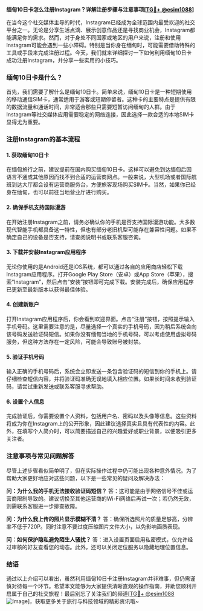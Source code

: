 **缅甸10日卡怎么注册Instagram？详解注册步骤与注意事项[[TG💪+ @esim1088](https://t.me/s/esim1088)]**

在当今这个社交媒体主导的时代，Instagram已经成为全球范围内最受欢迎的社交平台之一。无论是分享生活点滴、展示创意作品还是寻找商业机会，Instagram都能满足你的需求。然而，对于身处不同国家或地区的用户来说，注册和使用Instagram可能会遇到一些小障碍。特别是当你身在缅甸时，可能需要借助特殊的工具或手段来完成注册过程。今天，我们就来详细探讨一下如何利用缅甸10日卡成功注册Instagram，并分享一些实用的小技巧。

### 缅甸10日卡是什么？

首先，我们需要了解什么是缅甸10日卡。简单来说，缅甸10日卡是一种短期使用的移动通信SIM卡，通常适用于游客或短期停留者。这种卡的主要特点是提供有限的数据流量和通话时间，非常适合那些只需要短暂访问缅甸的人群。由于Instagram等社交媒体应用需要稳定的网络连接，因此选择一款合适的本地SIM卡显得尤为重要。

### 注册Instagram的基本流程

#### 1. 获取缅甸10日卡
在缅甸旅行之前，建议提前在国内购买缅甸10日卡。这样可以避免到达缅甸后因语言不通或其他原因而找不到合适的运营商网点。一般来说，大型机场或者国际航班到达大厅都会设有运营商服务台，方便旅客现场购买SIM卡。当然，如果你已经身在缅甸，也可以前往当地营业厅进行购买。

#### 2. 确保手机支持国际漫游
在开始注册Instagram之前，请务必确认你的手机是否支持国际漫游功能。大多数现代智能手机都具备这一特性，但也有部分老旧机型可能存在兼容性问题。如果不确定自己的设备是否支持，请查阅说明书或联系客服咨询。

#### 3. 下载并安装Instagram应用程序
无论你使用的是Android还是iOS系统，都可以通过各自的应用商店轻松下载Instagram应用程序。打开Google Play Store（安卓）或App Store（苹果），搜索“Instagram”，然后点击“安装”按钮即可完成下载。安装完成后，确保应用程序已更新至最新版本以获得最佳体验。

#### 4. 创建新账户
打开Instagram应用程序后，你会看到欢迎界面。点击“注册”按钮，按照提示输入手机号码。这里需要注意的是，尽量选择一个真实的手机号码，因为稍后系统会向该号码发送验证码短信。如果你没有缅甸当地的手机号码，可以考虑使用虚拟号码服务，但这种方法存在一定风险，可能会导致账号被封禁。

#### 5. 验证手机号码
输入正确的手机号码后，系统会立即发送一条包含验证码的短信到你的手机上。请仔细检查短信内容，并将验证码准确无误地填入相应位置。如果长时间未收到验证码，请尝试重新发送或联系客服寻求帮助。

#### 6. 设置个人信息
完成验证后，你需要设置个人资料，包括用户名、密码以及头像等信息。这些资料将成为你在Instagram上的公开形象，因此建议选择真实且具有代表性的内容。此外，在填写个人简介时，可以简要描述自己的兴趣爱好或职业背景，以便吸引更多关注者。

### 注意事项与常见问题解答

尽管上述步骤看似简单明了，但在实际操作过程中仍可能出现各种意外情况。为了帮助大家更好地应对这些问题，以下是一些常见的疑问及解决办法：

**问：为什么我的手机无法接收验证码短信？**
答：这可能是由于网络信号不佳或运营商限制导致的。建议切换至其他运营商的Wi-Fi网络后再试一次；若仍然无效，则需联系客服进一步排查故障。

**问：为什么我上传的照片显示模糊不清？**
答：确保所选照片的质量足够高，分辨率不低于720P。同时注意不要过度压缩图片文件大小，以免影响画质表现。

**问：如何保护隐私避免陌生人骚扰？**
答：进入设置页面启用私密模式，仅允许经过审核的好友查看您的动态。此外，还可以关闭定位服务以隐藏地理位置信息。

### 结语

通过以上介绍可以看出，虽然利用缅甸10日卡注册Instagram并非难事，但仍需谨慎对待每一个环节。希望本文能够为大家提供清晰直观的操作指南，并助您顺利开启属于自己的社交旅程！最后别忘了关注我们的频道[[TG💪+ @esim1088](https://t.me/s/esim1088) ![Image](https://i.postimg.cc/4NQfJmqS/Snipaste-2025-05-13-00-14-12.png)]，获取更多关于旅行与科技领域的精彩资讯哦~